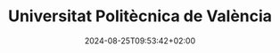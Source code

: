 ---
date: '2024-08-25T09:53:42+02:00' # date in which the content is created - defaults to "today"
title: 'Universitat Politècnica de València'
draft: false # set to "true" if you want to hide the content 

university: "Universitat Politècnica de València"
year: "2017 - 2022"
degree: "Bachelor of Engineering, Industrial Electronics and Automation Engineering"

---
